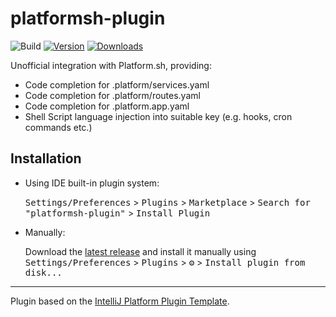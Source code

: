 # platformsh-plugin

![Build](https://github.com/adamwojs/platformsh-plugin/workflows/Build/badge.svg)
[![Version](https://img.shields.io/jetbrains/plugin/v/18729.svg)](https://plugins.jetbrains.com/plugin/18729)
[![Downloads](https://img.shields.io/jetbrains/plugin/d/18729.svg)](https://plugins.jetbrains.com/plugin/18729)

<!-- Plugin description -->
Unofficial integration with Platform.sh, providing: 

- Code completion for .platform/services.yaml
- Code completion for .platform/routes.yaml
- Code completion for .platform.app.yaml
- Shell Script language injection into suitable key (e.g. hooks, cron commands etc.)
<!-- Plugin description end -->

## Installation

- Using IDE built-in plugin system:
  
  <kbd>Settings/Preferences</kbd> > <kbd>Plugins</kbd> > <kbd>Marketplace</kbd> > <kbd>Search for "platformsh-plugin"</kbd> >
  <kbd>Install Plugin</kbd>
  
- Manually:

  Download the [latest release](https://github.com/adamwojs/platformsh-plugin/releases/latest) and install it manually using
  <kbd>Settings/Preferences</kbd> > <kbd>Plugins</kbd> > <kbd>⚙️</kbd> > <kbd>Install plugin from disk...</kbd>


---
Plugin based on the [IntelliJ Platform Plugin Template][template].

[template]: https://github.com/JetBrains/intellij-platform-plugin-template
